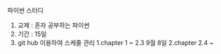 파이썬 스터디 

1. 교제 : 혼자 공부하는 파이썬
2. 기간 : 15일
3. git hub 이용하여 스케줄 관리 
    1.chapter   1 ~ 2.3 9월 8일
    2.chapter 2.4 ~ 